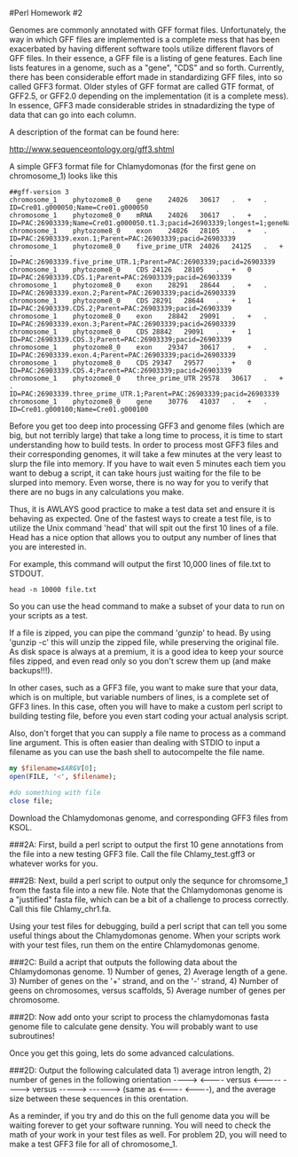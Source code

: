 #Perl Homework #2

Genomes are commonly annotated with GFF format files. Unfortunately, the way in which GFF files are implemented is a complete mess that has been exacerbated by having different software tools utilize different flavors of GFF files. In their essence, a GFF file is a listing of gene features. Each line lists features in a genome, such as a "gene", "CDS" and so forth. Currently, there has been considerable effort made in standardizing GFF files, into so called GFF3 format. Older styles of GFF format are called GTF format, of GFF2.5, or GFF2.0 depending on the implementation (it is a complete mess). In essence, GFF3 made considerable strides in stnadardizing the type of data that can go into each column.

A description of the format can be found here:

http://www.sequenceontology.org/gff3.shtml

A simple GFF3 format file for Chlamydomonas (for the first gene on chromosome_1) looks like this

```GFF3
##gff-version 3
chromosome_1	phytozome8_0	gene	24026	30617	.	+	.	ID=Cre01.g000050;Name=Cre01.g000050
chromosome_1	phytozome8_0	mRNA	24026	30617	.	+	.	ID=PAC:26903339;Name=Cre01.g000050.t1.3;pacid=26903339;longest=1;geneName=RWP14;Parent=Cre01.g000050
chromosome_1	phytozome8_0	exon	24026	28105	.	+	.	ID=PAC:26903339.exon.1;Parent=PAC:26903339;pacid=26903339
chromosome_1	phytozome8_0	five_prime_UTR	24026	24125	.	+	.	ID=PAC:26903339.five_prime_UTR.1;Parent=PAC:26903339;pacid=26903339
chromosome_1	phytozome8_0	CDS	24126	28105	.	+	0	ID=PAC:26903339.CDS.1;Parent=PAC:26903339;pacid=26903339
chromosome_1	phytozome8_0	exon	28291	28644	.	+	.	ID=PAC:26903339.exon.2;Parent=PAC:26903339;pacid=26903339
chromosome_1	phytozome8_0	CDS	28291	28644	.	+	1	ID=PAC:26903339.CDS.2;Parent=PAC:26903339;pacid=26903339
chromosome_1	phytozome8_0	exon	28842	29091	.	+	.	ID=PAC:26903339.exon.3;Parent=PAC:26903339;pacid=26903339
chromosome_1	phytozome8_0	CDS	28842	29091	.	+	1	ID=PAC:26903339.CDS.3;Parent=PAC:26903339;pacid=26903339
chromosome_1	phytozome8_0	exon	29347	30617	.	+	.	ID=PAC:26903339.exon.4;Parent=PAC:26903339;pacid=26903339
chromosome_1	phytozome8_0	CDS	29347	29577	.	+	0	ID=PAC:26903339.CDS.4;Parent=PAC:26903339;pacid=26903339
chromosome_1	phytozome8_0	three_prime_UTR	29578	30617	.	+	.	ID=PAC:26903339.three_prime_UTR.1;Parent=PAC:26903339;pacid=26903339
chromosome_1	phytozome8_0	gene	30776	41037	.	+	.	ID=Cre01.g000100;Name=Cre01.g000100
```

Before you get too deep into processing GFF3 and genome files (which are big, but not terribly large) that take a long time to process, it is time to start understanding how to build tests. In order to process most GFF3 files and their corresponding genomes, it will take a few minutes at the very least to slurp the file into memory. If you have to wait even 5 minutes each tiem you want to debug a script, it can take hours just waiting for the file to be slurped into memory. Even worse, there is no way for you to verify that there are no bugs in any calculations you make.

Thus, it is AWLAYS good practice to make a test data set and ensure it is behaving as expected. One of the fastest ways to create a test file, is to utilize the Unix command 'head' that will spit out the first 10 lines of a file. Head has a nice option that allows you to output any number of lines that you are interested in.

For example, this command will output the first 10,000 lines of file.txt to STDOUT.

```unix
head -n 10000 file.txt
```

So you can use the head command to make a subset of your data to run on your scripts as a test. 

If a file is zipped, you can pipe the command 'gunzip' to head. By using 'gunzip -c' this will unzip the zipped file, while preserving the original file. As disk space is always at a premium, it is a good idea to keep your source files zipped, and even read only so you don't screw them up (and make backups!!!).

In other cases, such as a GFF3 file, you want to make sure that your data, which is on multiple, but variable numbers of lines, is a complete set of GFF3 lines. In this case, often you will have to make a custom perl script to building testing file, before you even start coding your actual analysis script.

Also, don't forget that you can supply a file name to process as a command line argument. This is often easier than dealing with STDIO to input a filename as you can use the bash shell to autocompelte the file name.

```perl
my $filename=$ARGV[0];
open(FILE, '<', $filename);

#do something with file
close file;
```


Download the Chlamydomonas genome, and corresponding GFF3 files from KSOL.

###2A: First, build a perl script to output the first 10 gene annotations from the file into a new testing GFF3 file. Call the file Chlamy_test.gff3 or whatever works for you.

###2B: Next, build a perl script to output only the sequnce for chromsome_1 from the fasta file into a new file. Note that the Chlamydomonas genome is a "justified" fasta file, which can be a bit of a challenge to process correctly. Call this file Chlamy_chr1.fa.

Using your test files for debugging, build a perl script that can tell you some useful things about the Chlamydomonas genome. When your scripts work with your test files, run them on the entire Chlamydomonas genome.

###2C: Build a acript that outputs the following data about the Chlamydomonas genome. 1) Number of genes, 2) Average length of a gene. 3) Number of genes on the '+' strand, and on the '-' strand, 4) Number of geens on chromosomes, versus scaffolds, 5) Average number of genes per chromosome.

###2D: Now add onto your script to process the chlamydomonas fasta genome file to calculate gene density. You will probably want to use subroutines!

Once you get this going, lets do some advanced calculations.

###2D: Output the following calculated data 1) average intron length, 2) number of genes in the following orientation ----> <---- versus <----- ----> versus -----> ------> (same as <---- <----), and the average size between these sequences in this orentation.

As a reminder, if you try and do this on the full genome data you will be waiting forever to get your software running. You will need to check the math of your work in your test files as well. For problem 2D, you will need to make a test GFF3 file for all of chromosome_1.










